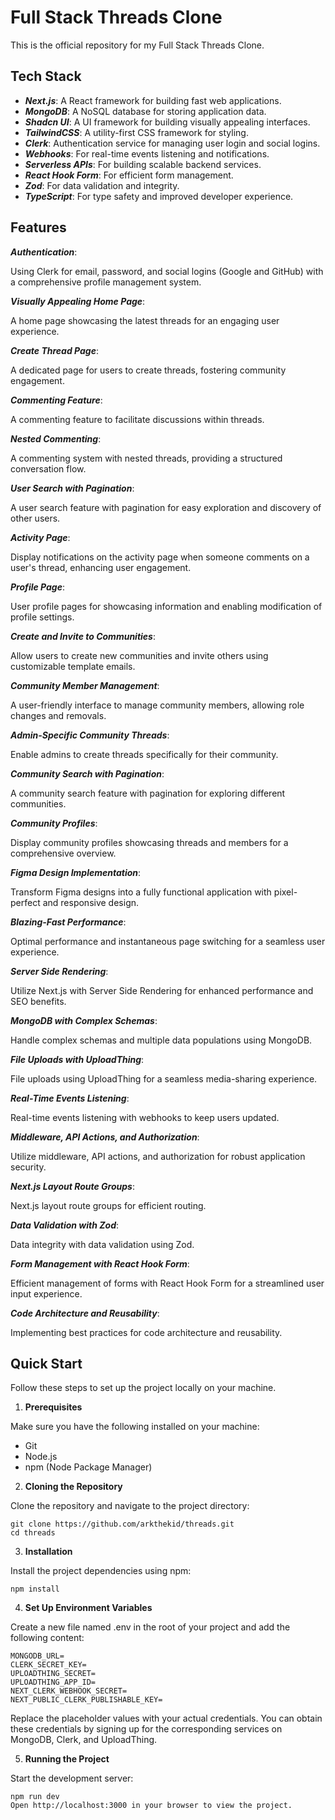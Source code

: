# Full Stack Threads Clone

This is the official repository for my Full Stack Threads Clone.

## Tech Stack
- ***Next.js***: A React framework for building fast web applications.
- ***MongoDB***: A NoSQL database for storing application data.
- ***Shadcn UI***: A UI framework for building visually appealing interfaces.
- ***TailwindCSS***: A utility-first CSS framework for styling.
- ***Clerk***: Authentication service for managing user login and social logins.
- ***Webhooks***: For real-time events listening and notifications.
- ***Serverless APIs***: For building scalable backend services.
- ***React Hook Form***: For efficient form management.
- ***Zod***: For data validation and integrity.
- ***TypeScript***: For type safety and improved developer experience.

## Features

***Authentication***: 

Using Clerk for email, password, and social logins (Google and GitHub) with a comprehensive profile management system.

***Visually Appealing Home Page***: 

A home page showcasing the latest threads for an engaging user experience.

***Create Thread Page***:

A dedicated page for users to create threads, fostering community engagement.

***Commenting Feature***: 

A commenting feature to facilitate discussions within threads.

***Nested Commenting***: 

A commenting system with nested threads, providing a structured conversation flow.

***User Search with Pagination***: 

A user search feature with pagination for easy exploration and discovery of other users.

***Activity Page***: 

Display notifications on the activity page when someone comments on a user's thread, enhancing user engagement.

***Profile Page***: 

User profile pages for showcasing information and enabling modification of profile settings.

***Create and Invite to Communities***: 

Allow users to create new communities and invite others using customizable template emails.

***Community Member Management***: 

A user-friendly interface to manage community members, allowing role changes and removals.

***Admin-Specific Community Threads***: 

Enable admins to create threads specifically for their community.

***Community Search with Pagination***: 

A community search feature with pagination for exploring different communities.

***Community Profiles***: 

Display community profiles showcasing threads and members for a comprehensive overview.

***Figma Design Implementation***: 

Transform Figma designs into a fully functional application with pixel-perfect and responsive design.

***Blazing-Fast Performance***: 

Optimal performance and instantaneous page switching for a seamless user experience.

***Server Side Rendering***: 

Utilize Next.js with Server Side Rendering for enhanced performance and SEO benefits.

***MongoDB with Complex Schemas***: 

Handle complex schemas and multiple data populations using MongoDB.

***File Uploads with UploadThing***: 

File uploads using UploadThing for a seamless media-sharing experience.

***Real-Time Events Listening***: 

Real-time events listening with webhooks to keep users updated.

***Middleware, API Actions, and Authorization***: 

Utilize middleware, API actions, and authorization for robust application security.

***Next.js Layout Route Groups***: 

Next.js layout route groups for efficient routing.

***Data Validation with Zod***: 

Data integrity with data validation using Zod.

***Form Management with React Hook Form***: 

Efficient management of forms with React Hook Form for a streamlined user input experience.

***Code Architecture and Reusability***: 

Implementing best practices for code architecture and reusability.

## Quick Start

Follow these steps to set up the project locally on your machine.

1. **Prerequisites**

Make sure you have the following installed on your machine:
- Git
- Node.js
- npm (Node Package Manager)

2. **Cloning the Repository**

Clone the repository and navigate to the project directory:

    git clone https://github.com/arkthekid/threads.git
    cd threads

3. **Installation**

Install the project dependencies using npm:

    npm install
    
4. **Set Up Environment Variables**

Create a new file named .env in the root of your project and add the following content:
  
    MONGODB_URL=
    CLERK_SECRET_KEY=
    UPLOADTHING_SECRET=
    UPLOADTHING_APP_ID=
    NEXT_CLERK_WEBHOOK_SECRET=
    NEXT_PUBLIC_CLERK_PUBLISHABLE_KEY=

Replace the placeholder values with your actual credentials. You can obtain these credentials by signing up for the corresponding services on MongoDB, Clerk, and UploadThing.

5. **Running the Project**

Start the development server:

    npm run dev
    Open http://localhost:3000 in your browser to view the project.
